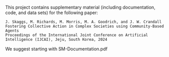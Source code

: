 This project contains supplementary material (including documentation, code, and data sets) for the following paper:

    J. Skaggs, M. Richards, M. Morris, M. A. Goodrich, and J. W. Crandall
    Fostering Collective Action in Complex Societies using Community-Based Agents
    Proceedings of the International Joint Conference on Artificial Intelligence (IJCAI), Jeju, South Korea, 2024

We suggest starting with SM-Documentation.pdf
